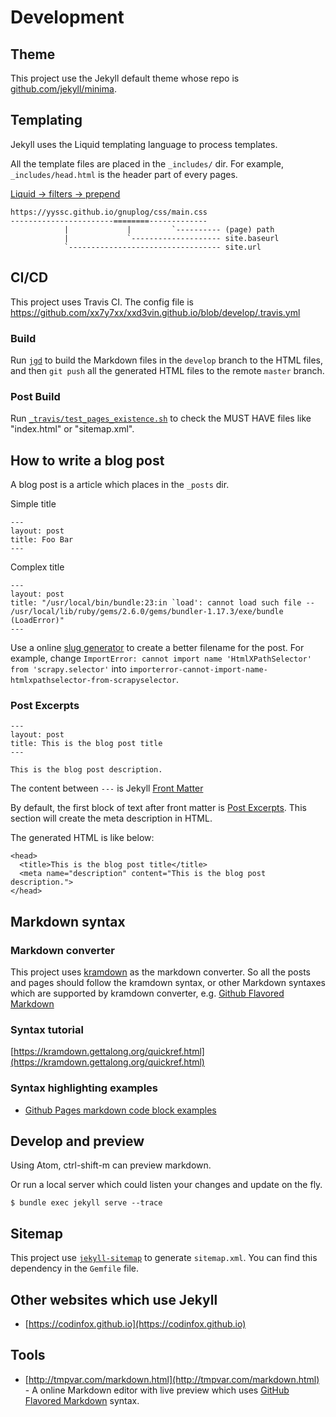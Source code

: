 # Development

## Theme

This project use the Jekyll default theme whose repo is [github.com/jekyll/minima](https://github.com/jekyll/minima).

## Templating

Jekyll uses the Liquid templating language to process templates.

All the template files are placed in the `_includes/` dir. For example, `_includes/head.html` is the header part of every pages.

[Liquid -> filters -> prepend](https://shopify.github.io/liquid/filters/prepend/)

```
https://yyssc.github.io/gnuplog/css/main.css
-----------------------========-------------
            |             |         `---------- (page) path
            |             `-------------------- site.baseurl
            `---------------------------------- site.url
```

## CI/CD

This project uses Travis CI.
The config file is https://github.com/xx7y7xx/xxd3vin.github.io/blob/develop/.travis.yml

### Build

Run [`jgd`](https://github.com/yegor256/jekyll-github-deploy) to build the Markdown files in the `develop` branch to the HTML files, and then `git push` all the generated HTML files to the remote `master` branch.

### Post Build

Run [`_travis/test_pages_existence.sh`](https://github.com/xx7y7xx/xxd3vin.github.io/blob/develop/_travis/test_pages_existence.sh) to check the MUST HAVE files like "index.html" or "sitemap.xml".

## How to write a blog post

A blog post is a article which places in the `_posts` dir.

Simple title

```
---
layout: post
title: Foo Bar
---
```

Complex title

```
---
layout: post
title: "/usr/local/bin/bundle:23:in `load': cannot load such file -- /usr/local/lib/ruby/gems/2.6.0/gems/bundler-1.17.3/exe/bundle (LoadError)"
---
```

Use a online [slug generator](https://blog.tersmitten.nl/slugify/) to create a better filename for the post.
For example, change `ImportError: cannot import name 'HtmlXPathSelector' from 'scrapy.selector'` into `importerror-cannot-import-name-htmlxpathselector-from-scrapyselector`.

### Post Excerpts

```
---
layout: post
title: This is the blog post title
---

This is the blog post description.
```

The content between `---` is Jekyll [Front Matter](https://jekyllrb.com/docs/frontmatter/)

By default, the first block of text after front matter is [Post Excerpts](https://jekyllrb.com/docs/posts/#post-excerpts).
This section will create the meta description in HTML.

The generated HTML is like below:

```
<head>
  <title>This is the blog post title</title>
  <meta name="description" content="This is the blog post description.">
</head>
```

## Markdown syntax

### Markdown converter

This project uses [kramdown](/kramdown) as the markdown converter.
So all the posts and pages should follow the kramdown syntax, or other Markdown syntaxes which are supported by kramdown converter, e.g. [Github Flavored Markdown](https://kramdown.gettalong.org/parser/gfm.html)

### Syntax tutorial

[https://kramdown.gettalong.org/quickref.html](https://kramdown.gettalong.org/quickref.html)

### Syntax highlighting examples

- [Github Pages markdown code block examples](http://xx7y7xx.github.io/development/github-pages/github-pages-markdown-code-block-examples.html)

## Develop and preview

Using Atom, ctrl-shift-m can preview markdown.

Or run a local server which could listen your changes and update on the fly.

```
$ bundle exec jekyll serve --trace
```

## Sitemap

This project use [`jekyll-sitemap`](https://github.com/jekyll/jekyll-sitemap) to generate `sitemap.xml`. You can find this dependency in the `Gemfile` file.

## Other websites which use Jekyll

- [https://codinfox.github.io](https://codinfox.github.io)

## Tools

- [http://tmpvar.com/markdown.html](http://tmpvar.com/markdown.html) - A online Markdown editor with live preview which uses [GitHub Flavored Markdown](https://help.github.com/articles/github-flavored-markdown/) syntax.
